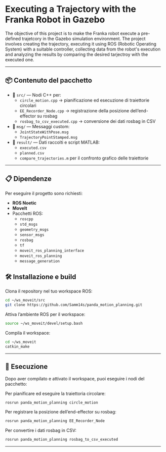 # Executing a Trajectory with the Franka Robot in Gazebo

The objective of this project is to make the Franka robot execute a pre-defined trajetcory in the Gazebo simulation environment. The project involves creating the trajectory, executing it using ROS (Robotic Operating System) with a suitable controller, collecting data from the robot's execution and analyzing the results by comparing the desired tarjectroy with the executed one.

---

## 📦 Contenuto del pacchetto

- 📁 `src/` — Nodi C++ per:
  - `circle_motion.cpp` → pianificazione ed esecuzione di traiettorie circolari
  - `EE_Recorder_Node.cpp` → registrazione della posizione dell’end-effector su rosbag
  - `rosbag_to_csv_executed.cpp` → conversione dei dati rosbag in CSV
- 📁 `msg/` — Messaggi custom:
  - `JointStateWithPose.msg`
  - `TrajectoryPointStamped.msg`
- 📁 `result/` — Dati raccolti e script MATLAB:
  - `executed.csv`
  - `planned.csv`
  - `compare_trajectories.m` per il confronto grafico delle traiettorie

---

## 📋 Dipendenze

Per eseguire il progetto sono richiesti:

- **ROS Noetic**
- **MoveIt**
- Pacchetti ROS:
  - `roscpp`
  - `std_msgs`
  - `geometry_msgs`
  - `sensor_msgs`
  - `rosbag`
  - `tf`
  - `moveit_ros_planning_interface`
  - `moveit_ros_planning`
  - `message_generation`

## 🛠️ Installazione e build

Clona il repository nel tuo workspace ROS:

```bash
cd ~/ws_moveit/src
git clone https://github.com/Samm14s/panda_motion_planning.git
```
Attiva l’ambiente ROS per il workspace:
```bash
source ~/ws_moveit/devel/setup.bash
```
Compila il workspace:
```bash
cd ~/ws_moveit
catkin_make
```
---
## 🚀 Esecuzione

Dopo aver compilato e attivato il workspace, puoi eseguire i nodi del pacchetto:

Per pianificare ed eseguire la traiettoria circolare:
```bash
rosrun panda_motion_planning circle_motion
```
Per registrare la posizione dell’end-effector su rosbag:
```bash
rosrun panda_motion_planning EE_Recorder_Node
```
Per convertire i dati rosbag in CSV:
```bash
rosrun panda_motion_planning rosbag_to_csv_executed
```
---
